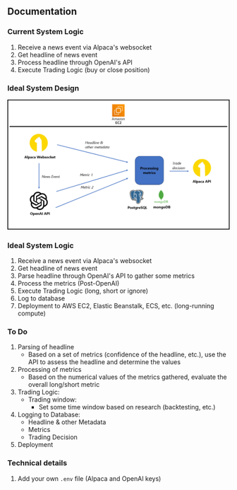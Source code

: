 ## Documentation

### Current System Logic
1. Receive a news event via Alpaca's websocket
2. Get headline of news event
3. Process headline through OpenAI's API
4. Execute Trading Logic (buy or close position)

### Ideal System Design
![](systemdesign.png)

### Ideal System Logic
1. Receive a news event via Alpaca's websocket
2. Get headline of news event
3. Parse headline through OpenAI's API to gather some metrics
4. Process the metrics (Post-OpenAI)
5. Execute Trading Logic (long, short or ignore)
6. Log to database
7. Deployment to AWS EC2, Elastic Beanstalk, ECS, etc. (long-running compute)

### To Do
1. Parsing of headline
    * Based on a set of metrics (confidence of the headline, etc.), use the API to assess the headline and determine the values 
2. Processing of metrics
    * Based on the numerical values of the metrics gathered, evaluate the overall long/short metric
3. Trading Logic:
    * Trading window:
        - Set some time window based on research (backtesting, etc.)
4. Logging to Database:
    * Headline & other Metadata
    * Metrics
    * Trading Decision
5. Deployment

### Technical details
1. Add your own `.env` file (Alpaca and OpenAI keys)